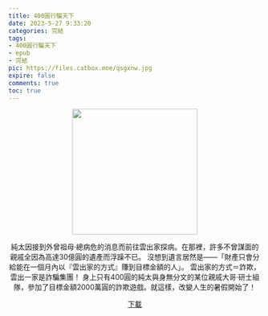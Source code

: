 ```yaml
---
title: 400圓行騙天下
date: 2023-5-27 9:33:20
categories: 完結
tags:
- 400圓行騙天下
- epub
- 完結
pic: https://files.catbox.moe/qsgxnw.jpg
expire: false
comments: true
toc: true
---
```


<div style="text-align:center" class="kratos-post-content">

<img width="250px" src="https://files.catbox.moe/qsgxnw.jpg">

<p>
純太因接到外曾祖母·總病危的消息而前往雲出家探病。在那裡，許多不曾謀面的親戚全因為高達30億圓的遺產而浮躁不已。
沒想到遺言居然是——「財產只會分給能在一個月內以『雲出家的方式』賺到目標金額的人」。
雲出家的方式＝詐欺，雲出一家是詐騙集團！
身上只有400圓的純太與身無分文的某位親戚大哥·研士組隊，參加了目標金額2000萬圓的詐欺遊戲。就這樣，改變人生的暑假開始了！
</p>
<p>
<a href="https://epubdatabase.azurewebsites.net/EBOOKS/EPUB/完結/400圓行騙天下/400圓行騙天下.epub?download=1">下載</a>
</p>
</div>
